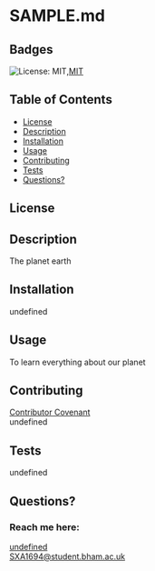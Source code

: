 # SAMPLE.md
  ## Badges
  ![License: MIT](https://img.shields.io/badge/License-MIT-yellow.svg),[MIT](https://img.shields.io/badge/MIT-License-green)
  ## Table of Contents
  
  * [License](#license)
  * [Description](#description)
  * [Installation](#installation)
  * [Usage](#usage)
  * [Contributing](#contributing)
  * [Tests](#tests)
  * [Questions?](#questions)
  ## License
 
  ## Description
  The planet earth
  ## Installation
  undefined
  ## Usage
  To learn everything about our planet
  ## Contributing
  [Contributor Covenant](https://www.contributor-covenant.org/)  
  undefined
  ## Tests
  undefined
  ## Questions?
  ### Reach me here: 
  [undefined](https://github.com/undefined)  
  SXA1694@student.bham.ac.uk